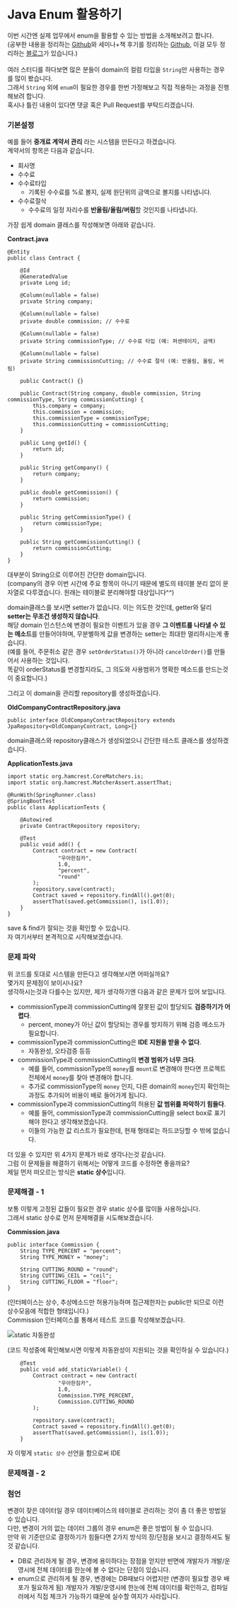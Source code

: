 # Java Enum 활용하기
이번 시간엔 실제 업무에서 enum을 활용할 수 있는 방법을 소개해보려고 합니다.  
(공부한 내용을 정리하는 [Github](https://github.com/jojoldu/blog-code)와 세미나+책 후기를 정리하는 [Github](https://github.com/jojoldu/review), 이걸 모두 정리하는 [블로그](http://jojoldu.tistory.com/)가 있습니다.)<br/>  
여러 스터디를 하다보면 많은 분들이 domain의 컬럼 타입을 ```String```만 사용하는 경우를 많이 봤습니다.  
그래서 ```String``` 외에 ```enum```이 필요한 경우를 한번 가정해보고 직접 적용하는 과정을 진행해보려 합니다.  
혹시나 틀린 내용이 있다면 댓글 혹은 Pull Request를 부탁드리겠습니다.  
  
### 기본설정
예를 들어 **중개료 계약서 관리** 라는 시스템을 만든다고 하겠습니다.  
계약서의 항목은 다음과 같습니다.
* 회사명
* 수수료
* 수수료타입
  - 기록된 수수료를 %로 볼지, 실제 원단위의 금액으로 볼지를 나타냅니다.
* 수수료절삭
  - 수수료의 일정 자리수를 **반올림/올림/버림**할 것인지를 나타냅니다. 
   
가장 쉽게 domain 클래스를 작성해보면 아래와 같습니다.  
  
**Contract.java**  
  
```
@Entity
public class Contract {

    @Id
    @GeneratedValue
    private Long id;

    @Column(nullable = false)
    private String company;

    @Column(nullable = false)
    private double commission; // 수수료

    @Column(nullable = false)
    private String commissionType; // 수수료 타입 (예: 퍼센테이지, 금액)

    @Column(nullable = false)
    private String commissionCutting; // 수수료 절삭 (예: 반올림, 올림, 버림)

    public Contract() {}

    public Contract(String company, double commission, String commissionType, String commissionCutting) {
        this.company = company;
        this.commission = commission;
        this.commissionType = commissionType;
        this.commissionCutting = commissionCutting;
    }

    public Long getId() {
        return id;
    }

    public String getCompany() {
        return company;
    }

    public double getCommission() {
        return commission;
    }

    public String getCommissionType() {
        return commissionType;
    }

    public String getCommissionCutting() {
        return commissionCutting;
    }
}
```
  
대부분이 String으로 이루어진 간단한 domain입니다.  
(company의 경우 이번 시간에 주요 항목이 아니기 때문에 별도의 테이블 분리 없이 문자열로 다루겠습니다. 원래는 테이블로 분리해야할 대상입니다^^)  
  
domain클래스를 보시면 setter가 없습니다. 이는 의도한 것인데, getter와 달리 **setter는 무조건 생성하지 않습니다**.  
해당 domain 인스턴스에 변경이 필요한 이벤트가 있을 경우 **그 이벤트를 나타낼 수 있는 메소드**를 만들어야하며, 무분별하게 값을 변경하는 setter는 최대한 멀리하시는게 좋습니다.  
(예를 들어, 주문취소 같은 경우 ```setOrderStatus()```가 아니라 ```cancelOrder()```를 만들어서 사용하는 것입니다.  
똑같이 orderStatus를 변경할지라도, 그 의도와 사용범위가 명확한 메소드를 만드는것이 중요합니다.)  

그리고 이 domain을 관리할 repository를 생성하겠습니다.  
  
**OldCompanyContractRepository.java**  
  
```
public interface OldCompanyContractRepository extends JpaRepository<OldCompanyContract, Long>{}
```

domain클래스와 repository클래스가 생성되었으니 간단한 테스트 클래스를 생성하겠습니다.  

**ApplicationTests.java**  
  
```
import static org.hamcrest.CoreMatchers.is;
import static org.hamcrest.MatcherAssert.assertThat;

@RunWith(SpringRunner.class)
@SpringBootTest
public class ApplicationTests {

	@Autowired
	private ContractRepository repository;

	@Test
	public void add() {
		Contract contract = new Contract(
				"우아한짐카",
				1.0,
				"percent",
				"round"
		);
		repository.save(contract);
		Contract saved = repository.findAll().get(0);
		assertThat(saved.getCommission(), is(1.0));
	}
}

```

save & find가 잘되는 것을 확인할 수 있습니다.  
자 여기서부터 본격적으로 시작해보겠습니다.

### 문제 파악
위 코드를 토대로 시스템을 만든다고 생각해보시면 어떠실까요?  
몇가지 문제점이 보이시나요?  
생각하시는것과 다를수는 있지만, 제가 생각하기엔 다음과 같은 문제가 있어 보입니다.  
  
* commissionType과 commissionCutting에 잘못된 값이 할당되도 **검증하기가 어렵다**.
  - percent, money가 아닌 값이 할당되는 경우를 방지하기 위해 검증 메소드가 필요합니다.
* commissionType과 commissionCutting은 **IDE 지원을 받을 수 없다**.
  - 자동완성, 오타검증 등등
* commissionType과 commissionCutting의 **변경 범위가 너무 크다**.
  - 예를 들어, commissionType의 ```money```를 ```mount```로 변경해야 한다면 프로젝트 전체에서 ```money```를 찾아 변경해야 합니다.
  - 추가로 commissionType의 ```money``` 인지, 다른 domain의 ```money```인지 확인하는 과정도 추가되어 비용이 배로 들어가게 됩니다.
* commissionType과 commissionCutting의 허용된 **값 범위를 파악하기 힘들다**.
  - 예를 들어, commissionType과 commissionCutting을 select box로 표기해야 한다고 생각해보겠습니다.
  - 이들의 가능한 값 리스트가 필요한데, 현재 형태로는 하드코딩할 수 밖에 없습니다.
  
더 있을 수 있지만 위 4가지 문제가 바로 생각나는것 같습니다.  
그럼 이 문제들을 해결하기 위해서는 어떻게 코드를 수정하면 좋을까요?  
제일 먼저 떠오르는 방식은 **static 상수**입니다.  

### 문제해결 - 1
보통 이렇게 고정된 값들이 필요한 경우 static 상수를 많이들 사용하십니다.  
그래서 static 상수로 먼저 문제해결을 시도해보겠습니다.  
  
**Commission.java**  
  
```
public interface Commission {
    String TYPE_PERCENT = "percent";
    String TYPE_MONEY = "money";

    String CUTTING_ROUND = "round";
    String CUTTING_CEIL = "ceil";
    String CUTTING_FLOOR = "floor";
}
```
  
(인터페이스는 상수, 추상메소드만 허용가능하며 접근제한자는 public만 되므로 이런 상수모음에 적합한 형태입니다.)  
Commission 인터페이스를 통해서 테스트 코드를 작성해보겠습니다.  
  
![static 자동완성](./images/static-자동완성.png)
  
(코드 작성중에 확인해보시면 이렇게 자동완성이 지원되는 것을 확인하실 수 있습니다.)      
  
```
	@Test
	public void add_staticVariable() {
		Contract contract = new Contract(
				"우아한짐카",
				1.0,
				Commission.TYPE_PERCENT,
				Commission.CUTTING_ROUND
		);

		repository.save(contract);
		Contract saved = repository.findAll().get(0);
		assertThat(saved.getCommission(), is(1.0));
	}
```

자 이렇게 ```static 상수``` 선언을 함으로써 IDE
### 문제해결 - 2
### 첨언
변경이 잦은 데이터일 경우 데이터베이스의 테이블로 관리하는 것이 좀 더 좋은 방법일 수 있습니다.  
다만, 변경이 거의 없는 데이터 그룹의 경우 enum은 좋은 방법이 될 수 있습니다.  
만약 위 기준만으로 결정하기가 힘들다면 2가지 방식의 장/단점을 보시고 결정하셔도 될것 같습니다.
* DB로 관리하게 될 경우, 변경에 용이하다는 장점을 얻지만 반면에 개발자가 개발/운영시에 전체 데이터를 한눈에 볼 수 없다는 단점이 있습니다.  
* enum으로 관리하게 될 경우, 변경에는 DB때보다 어렵지만 (변경이 필요할 경우 배포가 필요하게 됨) 개발자가 개발/운영시에 한눈에 전체 데이터를 확인하고, 컴파일러에서 직접 체크가 가능하기 떄문에 실수할 여지가 사라집니다.  
